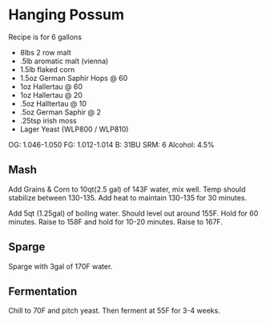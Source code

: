# Hanging Possum

Recipe is for 6 gallons

* 8lbs 2 row malt
* .5lb aromatic malt (vienna)
* 1.5lb flaked corn
* 1.5oz German Saphir Hops @ 60
* 1oz Hallertau @ 60
* 1oz Hallertau @ 20
* .5oz Halltertau @ 10
* .5oz German Saphir @ 2
* .25tsp irish moss
* Lager Yeast (WLP800 / WLP810)

OG: 1.046-1.050
FG: 1.012-1.014
B: 31BU
SRM: 6
Alcohol: 4.5%

## Mash
Add Grains & Corn to 10qt(2.5 gal) of 143F water, mix well.  Temp should stabilize between 130-135.  Add heat to maintain 130-135 for 30 minutes.

Add 5qt (1.25gal) of boiling water.  Should level out around 155F.  Hold for 60 minutes.  Raise to 158F and hold for 10-20 minutes. Raise to 167F.

## Sparge
Sparge with 3gal of 170F water.

## Fermentation
Chill to 70F and pitch yeast.  Then ferment at 55F for 3-4 weeks.
